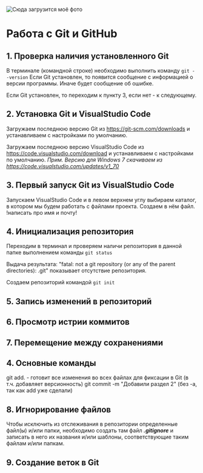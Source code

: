 ![Сюда загрузится моё фото](face.jpg)
# Работа с Git и GitHub

## 1. Проверка наличия установленного Git
В терминале (командной строке) необходимо выполнить команду `git --version`
Если Git установлен, то появится сообщение с информацией о версии программы. Иначе будет сообщение об ошибке.

Если Git установлен, то переходим к пункту 3, если нет - к следующему.

## 2. Установка Git и VisualStudio Code
Загружаем последнюю версию Git из https://git-scm.com/downloads и устанавливаем с настройками по умолчанию.

Загружаем последнюю версию VisualStudio Code из https://code.visualstudio.com/download и устанавливаем с настройками по умолчанию. *Прим. Версию для Windows 7 скачиваем из https://code.visualstudio.com/updates/v1_70*

## 3. Первый запуск Git из VisualStudio Code
Запускаем VisualStudio Code и в левом верхнем углу выбираем каталог, в котором мы будем работать с файлами проекта. Создаем в нём файл.
   !написать про имя и почту!
## 4. Инициализация репозитория
Переходим в терминал и проверяем наличи репозитория в данной папке выполнением команды `git status` 

Выдача результата: "fatal: not a git repository (or any of the parent directories): .git" показывает отсутствие репозитория.

Создаем репозиторий командой `git init`
## 5. Запись изменений в репозиторий

## 6. Просмотр истрии коммитов

## 7. Перемещение между сохранениями


## 4. Основные команды

git add. - готовит все изменения во всех файлах для фиксации в Git (в т.ч. добавляет версионность)
git commit -m "Добавили раздел 2" (без -a, так как add уже сделали)


## 8. Игнорирование файлов

Чтобы исключить из отслеживания в репозитории определенные файл(ы) и/или папки, необходимо создать там файл ***.gitignore*** и записать в него их названия и/или шаблоны, соответствующие таким файлам и/или папкам.

## 9. Создание веток в Git

